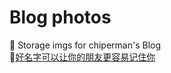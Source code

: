 # Blog photos

:closed_book: Storage imgs for chiperman's Blog  
:book:[好名字可以让你的朋友更容易记住你](<https://chiperman.github.io/>)

